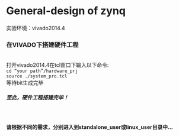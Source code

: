 # General-design of zynq 
实验环境：vivado2014.4</br>

<h3>在VIVADO下搭建硬件工程</h3></br>
打开vivado2014.4在tcl窗口下输入以下命令:</br>
<code>cd “your path”/hardware_prj</code></br>
<code>source ./system_pro.tcl</code></br>
等待bit生成完毕</br>
<h5>至此，硬件工程搭建完毕！</h5></br>

<h4>请根据不同的需求，分别进入到standalone_user或linux_user目录中...</h4></br>



